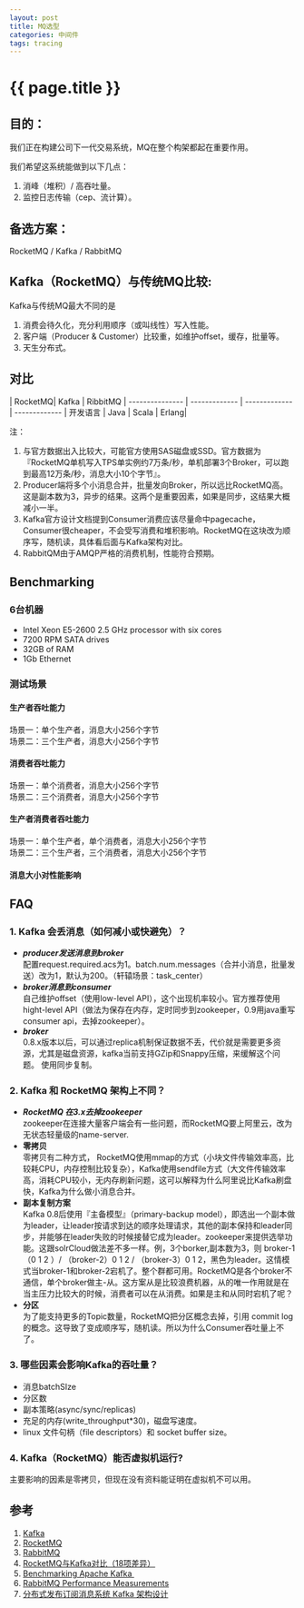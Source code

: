 ```yaml
---
layout: post
title: MQ选型 
categories: 中间件
tags: tracing  
---
```


{{ page.title }}
================

## 目的：

我们正在构建公司下一代交易系统，MQ在整个构架都起在重要作用。

我们希望这系统能做到以下几点：

1. 消峰（堆积）/ 高吞吐量。
2. 监控日志传输（cep、流计算）。

## 备选方案：
RocketMQ / Kafka / RabbitMQ

## Kafka（RocketMQ）与传统MQ比较:
Kafka与传统MQ最大不同的是
1. 消费会待久化，充分利用顺序（或叫线性）写入性能。
2. 客户端（Producer & Customer）比较重，如维护offset，缓存，批量等。
3. 天生分布式。

## 对比

 | RocketMQ| Kafka | RibbitMQ |
--------------- | -------------   | ------------- | ------------- | 
开发语言  | Java  | Scala | Erlang| 

 
注：   
1. 与官方数据出入比较大，可能官方使用SAS磁盘或SSD。官方数据为 『RocketMQ单机写入TPS单实例约7万条/秒，单机部署3个Broker，可以跑到最高12万条/秒，消息大小10个字节』。   
2. Producer端将多个小消息合并，批量发向Broker，所以远比RocketMQ高。这是副本数为3，异步的结果。这两个是重要因素，如果是同步，这结果大概减小一半。   
3. Kafka官方设计文档提到Consumer消费应该尽量命中pagecache，Consumer很cheaper，不会受写消费和堆积影响。RocketMQ在这块改为顺序写，随机读，具体看后面与Kafka架构对比。   
4. RabbitQM由于AMQP严格的消费机制，性能符合预期。
## Benchmarking
### 6台机器   
* Intel Xeon E5-2600 2.5 GHz processor with six cores  
* 7200 RPM SATA drives  
* 32GB of RAM  
* 1Gb Ethernet

### 测试场景
#### 生产者吞吐能力
场景一：单个生产者，消息大小256个字节   
场景二：三个生产者，消息大小256个字节
#### 消费者吞吐能力
场景一：单个消费者，消息大小256个字节  
场景二：三个消费者，消息大小256个字节
#### 生产者消费者吞吐能力
场景一：单个生产者，单个消费者，消息大小256个字节   
场景二：三个生产者，三个消费者，消息大小256个字节
#### 消息大小对性能影响
## FAQ
### 1. Kafka 会丢消息（如何减小或快避免）？
* ***producer发送消息到broker***  
配置request.required.acs为1。batch.num.messages（合并小消息，批量发送）改为1，默认为200。（轩辕场景：task_center）
* ***broker消息到consumer***   
自己维护offset（使用low-level API），这个出现机率较小。官方推荐使用hight-level API（做法为保存在内存，定时同步到zookeeper，0.9用java重写consumer api，去掉zookeeper）。
* ***broker***   
0.8.x版本以后，可以通过replica机制保证数据不丢，代价就是需要更多资源，尤其是磁盘资源，kafka当前支持GZip和Snappy压缩，来缓解这个问题。 使用同步复制。   

### 2. Kafka 和 RocketMQ 架构上不同？
* ***RocketMQ 在3.x去掉zookeeper***   
zookeeper在连接大量客户端会有一些问题，而RocketMQ要上阿里云，改为无状态轻量级的name-server.
* **零拷贝**  
零拷贝有二种方式， RocketMQ使用mmap的方式（小块文件传输效率高，比较耗CPU，内存控制比较复杂），Kafka使用sendfile方式（大文件传输效率高，消耗CPU较小，无内存刷新问题，这可以解释为什么阿里说比Kafka刷盘快，Kafka为什么做小消息合并。
* **副本复制方案**   
Kafka 0.8后使用『主备模型』（primary-backup model），即选出一个副本做为leader，让leader按请求到达的顺序处理请求，其他的副本保持和leader同步，并能够在leader失败的时候接替它成为leader。zookeeper来提供选举功能。这跟solrCloud做法差不多一样。例，3个borker,副本数为3，则 broker-1（0 1 2 ）/ （broker-2）0 1 2 / （broker-3）0 1 2，黑色为leader。这情模式当broker-1和broker-2宕机了。整个群都可用。RocketMQ是各个broker不通信，单个broker做主-从。这方案从是比较浪费机器，从的唯一作用就是在当主压力比较大的时候，消费者可以在从消费。如果是主和从同时宕机了呢？
* **分区**   
为了能支持更多的Topic数量，RocketMQ把分区概念去掉，引用 commit log的概念。这导致了变成顺序写，随机读。所以为什么Consumer吞吐量上不了。

### 3. 哪些因素会影响Kafka的吞吐量？
* 消息batchSIze
* 分区数
* 副本策略(async/sync/replicas)
* 充足的内存(write_throughput*30)，磁盘写速度。
* linux 文件句柄（file descriptors）和 socket buffer size。

### 4. Kafka（RocketMQ）能否虚拟机运行?    
主要影响的因素是零拷贝，但现在没有资料能证明在虚拟机不可以用。



## 参考
1. [Kafka](http://kafka.apache.org)
2. [RocketMQ](https://github.com/alibaba/RocketMQ)
3. [RabbitMQ](http://www.rabbitmq.com)
4. [RocketMQ与Kafka对比（18项差异）](https://github.com/alibaba/RocketMQ/wiki/rmq_vs_kafka)
5. [Benchmarking Apache Kafka ](https://engineering.linkedin.com/kafka/benchmarking-apache-kafka-2-million-writes-second-three-cheap-machines)
6. [RabbitMQ Performance Measurements](http://www.rabbitmq.com/blog/2012/04/25/rabbitmq-performance-measurements-part-2/)
7. [分布式发布订阅消息系统 Kafka 架构设计](http://www.oschina.net/translate/kafka-design)



